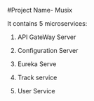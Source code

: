 #Project Name- Musix

It contains 5 microservices:

1. API GateWay Server

2. Configuration Server

3. Eureka Serve

4. Track service

5. User Service




